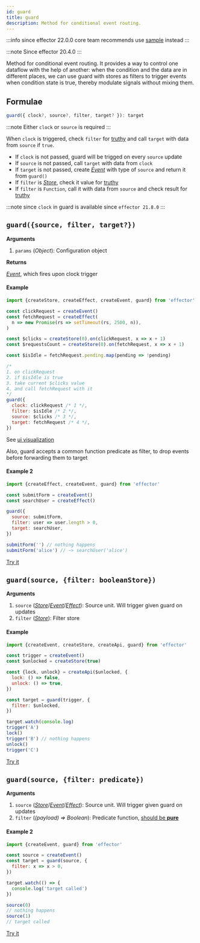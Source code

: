 ```yaml
---
id: guard
title: guard
description: Method for conditional event routing.
---
```


:::info since effector 22.0.0
core team recommends use [sample](sample.md) instead
:::

:::note
Since effector 20.4.0
:::

Method for conditional event routing.
It provides a way to control one dataflow with the help of another: when the condition and the data are in different places, we can use guard with stores as filters to trigger events when condition state is true, thereby modulate signals without mixing them.

## Formulae

```ts
guard({ clock?, source?, filter, target? }): target
```

:::note
Either `clock` or `source` is required
:::

When `clock` is triggered, check `filter` for [truthy] and call `target` with data from `source` if `true`.

- If `clock` is not passed, guard will be trigged on every `source` update
- If `source` is not passed, call `target` with data from `clock`
- If `target` is not passed, create [_Event_](Event.md) with type of `source` and return it from `guard()`
- If `filter` is [_Store_](Store.md), check it value for [truthy]
- If `filter` is `Function`, call it with data from `source` and check result for [truthy]

[truthy]: https://developer.mozilla.org/en-US/docs/Glossary/Truthy

:::note since
`clock` in guard is available since `effector 21.8.0`
:::

## `guard({source, filter, target?})`

**Arguments**

1. `params` (_Object_): Configuration object

**Returns**

[_Event_](Event.md), which fires upon clock trigger

#### Example

```js
import {createStore, createEffect, createEvent, guard} from 'effector'

const clickRequest = createEvent()
const fetchRequest = createEffect(
  n => new Promise(rs => setTimeout(rs, 2500, n)),
)

const $clicks = createStore(0).on(clickRequest, x => x + 1)
const $requestsCount = createStore(0).on(fetchRequest, x => x + 1)

const $isIdle = fetchRequest.pending.map(pending => !pending)

/*
1. on clickRequest
2. if $isIdle is true
3. take current $clicks value
4. and call fetchRequest with it
*/
guard({
  clock: clickRequest /* 1 */,
  filter: $isIdle /* 2 */,
  source: $clicks /* 3 */,
  target: fetchRequest /* 4 */,
})
```

See [ui visualization](https://share.effector.dev/zLB4NwNV)

Also, guard accepts a common function predicate as filter, to drop events before forwarding them to target

#### Example 2

```js
import {createEffect, createEvent, guard} from 'effector'

const submitForm = createEvent()
const searchUser = createEffect()

guard({
  source: submitForm,
  filter: user => user.length > 0,
  target: searchUser,
})

submitForm('') // nothing happens
submitForm('alice') // ~> searchUser('alice')
```

[Try it](https://share.effector.dev/84j97tZ7)

## `guard(source, {filter: booleanStore})`

**Arguments**

1. `source` ([_Store_](Store.md)/[_Event_](Event.md)/[_Effect_](Effect.md)): Source unit. Will trigger given guard on updates
1. `filter` ([_Store_](Store.md)): Filter store

#### Example

```js
import {createEvent, createStore, createApi, guard} from 'effector'

const trigger = createEvent()
const $unlocked = createStore(true)

const {lock, unlock} = createApi($unlocked, {
  lock: () => false,
  unlock: () => true,
})

const target = guard(trigger, {
  filter: $unlocked,
})

target.watch(console.log)
trigger('A')
lock()
trigger('B') // nothing happens
unlock()
trigger('C')
```

[Try it](https://share.effector.dev/6bqOCO4y)

## `guard(source, {filter: predicate})`

**Arguments**

1. `source` ([_Store_](Store.md)/[_Event_](Event.md)/[_Effect_](Effect.md)): Source unit. Will trigger given guard on updates
2. `filter` (_(payload) => Boolean_): Predicate function, [should be **pure**](../../glossary.md#purity)

#### Example 2

```js
import {createEvent, guard} from 'effector'

const source = createEvent()
const target = guard(source, {
  filter: x => x > 0,
})

target.watch(() => {
  console.log('target called')
})

source(0)
// nothing happens
source(1)
// target called
```

[Try it](https://share.effector.dev/ethzpd8Y)
